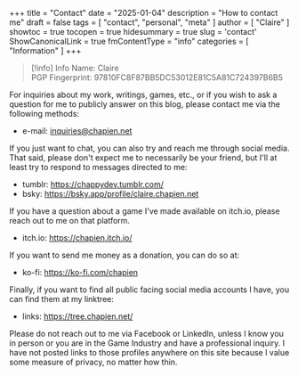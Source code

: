 +++
title = "Contact"
date = "2025-01-04"
description = "How to contact me"
draft = false
tags = [ "contact", "personal", "meta" ]
author = [ "Claire" ]
showtoc = true
tocopen = true
hidesummary = true
slug = 'contact'
ShowCanonicalLink = true
fmContentType = "info"
categories = [ "Information" ]
+++
> [!info] Info
> Name: Claire  
> PGP Fingerprint: 97810FC8F87BB5DC53012E81C5A81C724397B6B5

For inquiries about my work, writings, games, etc., or if you wish to ask a question for me to publicly answer on this blog, please contact me via the following methods:
- e-mail: inquiries@chapien.net

If you just want to chat, you can also try and reach me through social media. That said, please don't expect me to necessarily be your friend, but I'll at least try to respond to messages directed to me:
- tumblr: https://chappydev.tumblr.com/
- bsky: https://bsky.app/profile/claire.chapien.net

If you have a question about a game I've made available on itch.io, please reach out to me on that platform.
- itch.io: https://chapien.itch.io/

If you want to send me money as a donation, you can do so at:
- ko-fi: https://ko-fi.com/chapien

Finally, if you want to find all public facing social media accounts I have, you can find them at my linktree:
- links: https://tree.chapien.net/

Please do not reach out to me via Facebook or LinkedIn, unless I know you in person or you are in the Game Industry and have a professional inquiry. I have not posted links to those profiles anywhere on this site because I value some measure of privacy, no matter how thin.
